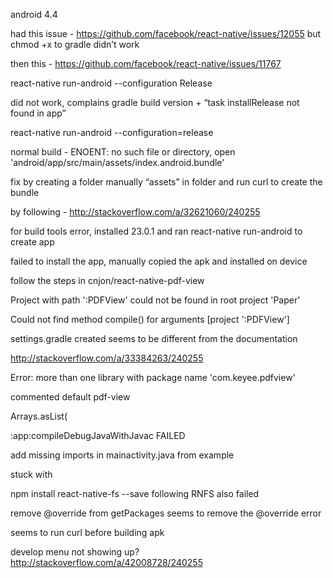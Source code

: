 android 4.4


had this issue - https://github.com/facebook/react-native/issues/12055 but chmod +x to gradle didn’t work

then this - https://github.com/facebook/react-native/issues/11767


react-native run-android --configuration Release

did not work, complains gradle build version
+
“task installRelease not found in app”



react-native run-android --configuration=release


normal build - ENOENT: no such file or directory, open 'android/app/src/main/assets/index.android.bundle'

fix by creating a folder manually “assets” in folder and run curl to create the bundle

by following - http://stackoverflow.com/a/32621060/240255



for build tools error, installed 23.0.1 and ran react-native run-android to create app

failed to install the app, manually copied the apk and installed on device


follow the steps in cnjon/react-native-pdf-view

Project with path ':PDFView' could not be found in root project 'Paper'

Could not find method compile() for arguments [project ':PDFView']

settings.gradle created seems to be different from the documentation

http://stackoverflow.com/a/33384263/240255


Error: more than one library with package name 'com.keyee.pdfview'

commented default pdf-view

Arrays.<ReactPackage>asList(

:app:compileDebugJavaWithJavac FAILED

add missing imports in mainactivity.java from example


stuck with 

npm install react-native-fs --save
following RNFS also failed


remove @override from getPackages seems to remove the @override error

seems to run curl before building apk

develop menu not showing up? 
http://stackoverflow.com/a/42008728/240255
